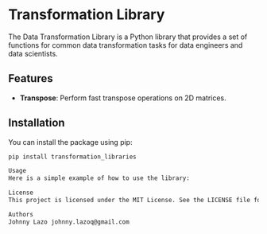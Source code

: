 # Transformation Library

The Data Transformation Library is a Python library that provides a set of functions for common data transformation tasks for data engineers and data scientists. 

## Features

- **Transpose**: Perform fast transpose operations on 2D matrices.

## Installation

You can install the package using pip:

```sh
pip install transformation_libraries

Usage
Here is a simple example of how to use the library:

License
This project is licensed under the MIT License. See the LICENSE file for more details.

Authors
Johnny Lazo johnny.lazoq@gmail.com
```
